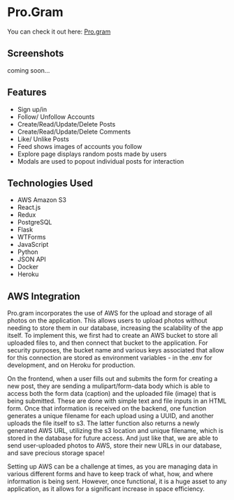 # Pro.Gram

You can check it out here: [Pro.gram](https://aa-pro-gram.herokuapp.com/)

## Screenshots
coming soon...

## Features
-   Sign up/in
-   Follow/ Unfollow Accounts
-   Create/Read/Update/Delete Posts
-   Create/Read/Update/Delete Comments
-   Like/ Unlike Posts
-   Feed shows images of accounts you follow
-   Explore page displays random posts made by users
-   Modals are used to popout individual posts for interaction

## Technologies Used
- AWS Amazon S3
- React.js
- Redux
- PostgreSQL
- Flask
- WTForms
- JavaScript
- Python
- JSON API
- Docker
- Heroku

## AWS Integration
Pro.gram incorporates the use of AWS for the upload and storage of all photos on the application. This allows users to upload photos without needing to store them in our database, increasing the scalability of the app itself. To implement this, we first had to create an AWS bucket to store all uploaded files to, and then connect that bucket to the application. For security purposes, the bucket name and various keys associated that allow for this connection are stored as environment variables - in the .env for development, and on Heroku for production.

On the frontend, when a user fills out and submits the form for creating a new post, they are sending a mulipart/form-data body which is able to access both the form data (caption) and the uploaded file (image) that is being submitted. These are done with simple text and file inputs in an HTML form. Once that information is received on the backend, one function generates a unique filename for each upload using a UUID, and another uploads the file itself to s3. The latter function also returns a newly generated AWS URL, utilizing the s3 location and unique filename, which is stored in the database for future access. And just like that, we are able to send user-uploaded photos to AWS, store their new URLs in our database, and save precious storage space!

Setting up AWS can be a challenge at times, as you are managing data in various different forms and have to keep track of what, how, and where information is being sent. However, once functional, it is a huge asset to any application, as it allows for a significant increase in space efficiency.
